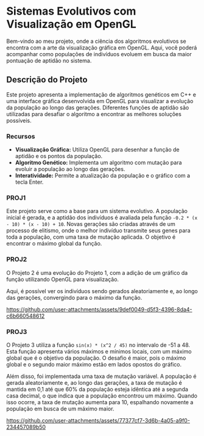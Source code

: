 # Sistemas Evolutivos com Visualização em OpenGL

Bem-vindo ao meu projeto, onde a ciência dos algoritmos evolutivos se encontra com a arte da visualização gráfica em OpenGL. Aqui, você poderá acompanhar como populações de indivíduos evoluem em busca da maior pontuação de aptidão no sistema.

## Descrição do Projeto

Este projeto apresenta a implementação de algoritmos genéticos em C++ e uma interface gráfica desenvolvida em OpenGL para visualizar a evolução da população ao longo das gerações. Diferentes funções de aptidão são utilizadas para desafiar o algoritmo a encontrar as melhores soluções possíveis.

### Recursos

- **Visualização Gráfica:** Utiliza OpenGL para desenhar a função de aptidão e os pontos da população.
- **Algoritmo Genético:** Implementa um algoritmo com mutação para evoluir a população ao longo das gerações.
- **Interatividade:** Permite a atualização da população e o gráfico com a tecla Enter.

### PROJ1

Este projeto serve como a base para um sistema evolutivo. A população inicial é gerada, e a aptidão dos indivíduos é avaliada pela função `-0.2 * (x - 10) * (x - 10) + 10`. Novas gerações são criadas através de um processo de elitismo, onde o melhor indivíduo transmite seus genes para toda a população, com uma taxa de mutação aplicada. O objetivo é encontrar o máximo global da função.

### PROJ2

O Projeto 2 é uma evolução do Projeto 1, com a adição de um gráfico da função utilizando OpenGL para visualização. 

Aqui, é possível ver os indivíduos sendo gerados aleatoriamente e, ao longo das gerações, convergindo para o máximo da função.

https://github.com/user-attachments/assets/9def0049-d5f3-4396-8da4-c6b660548612

### PROJ3

O Projeto 3 utiliza a função `sin(x) * (x^2 / 45)` no intervalo de -51 a 48. Esta função apresenta vários máximos e mínimos locais, com um máximo global que é o objetivo da população. O desafio é maior, pois o máximo global e o segundo maior máximo estão em lados opostos do gráfico.

Além disso, foi implementada uma taxa de mutação variável. A população é gerada aleatoriamente e, ao longo das gerações, a taxa de mutação é mantida em 0,1 até que 60% da população esteja idêntica até a segunda casa decimal, o que indica que a população encontrou um máximo. Quando isso ocorre, a taxa de mutação aumenta para 10, espalhando novamente a população em busca de um máximo maior.

https://github.com/user-attachments/assets/77377cf7-3d6b-4a05-a9f0-234457089b50

